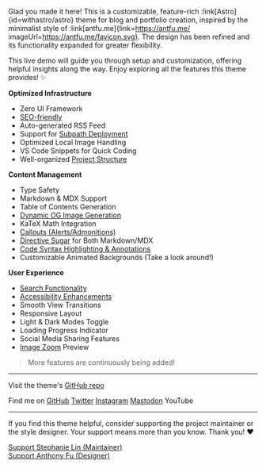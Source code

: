 Glad you made it here! This is a customizable, feature-rich :link[Astro]{id=withastro/astro} theme for blog and portfolio creation, inspired by the minimalist style of :link[antfu.me]{link=https://antfu.me/ imageUrl=https://antfu.me/favicon.svg}. The design has been refined and its functionality expanded for greater flexibility.

This live demo will guide you through setup and customization, offering helpful insights along the way. Enjoy exploring all the features this theme provides! ✨

**Optimized Infrastructure**

- Zero UI Framework
- [SEO-friendly](https://astro-antfustyle-theme.vercel.app/blog/faqs-and-known-issues/#about-seo-and-accessibility)
- Auto-generated RSS Feed
- Support for [Subpath Deployment](https://astro-antfustyle-theme.vercel.app/blog/basic-configuration/#configuring-site)
- Optimized Local Image Handling
- VS Code Snippets for Quick Coding
- Well-organized [Project Structure](https://astro-antfustyle-theme.vercel.app/blog/project-structure/)

**Content Management**

- Type Safety
- Markdown & MDX Support
- Table of Contents Generation
- [Dynamic OG Image Generation](https://astro-antfustyle-theme.vercel.app/blog/about-open-graph-images/)
- KaTeX Math Integration
- [Callouts (Alerts/Admonitions)](https://astro-antfustyle-theme.vercel.app/blog/markdown-mdx-extended-features/#callouts-alerts--admonitions)
- [Directive Sugar](https://astro-antfustyle-theme.vercel.app/blog/markdown-mdx-extended-features/#image-caption--link) for Both Markdown/MDX
- [Code Syntax Highlighting & Annotations](https://astro-antfustyle-theme.vercel.app/blog/markdown-mdx-extended-features/#fully-featured-code-blocks)
- Customizable Animated Backgrounds (Take a look around!)

**User Experience**

- [Search Functionality](https://astro-antfustyle-theme.vercel.app/blog/faqs-and-known-issues/#search-functionality)
- [Accessibility Enhancements](https://astro-antfustyle-theme.vercel.app/blog/faqs-and-known-issues/#about-seo-and-accessibility)
- Smooth View Transitions
- Responsive Layout
- Light & Dark Modes Toggle
- Loading Progress Indicator
- Social Media Sharing Features
- [Image Zoom](https://astro-antfustyle-theme.vercel.app/blog/faqs-and-known-issues/#image-zoom) Preview

> More features are continuously being added!

---

<p>
  Visit the theme's
  <a ml-1.5 inline-block op-75 hover:op-100 href="https://github.com/lin-stephanie/astro-antfustyle-theme" target="_blank" aria-label="AntfuStyle on GitHub (external link)">
    <span i-simple-icons-github></span>
    GitHub repo
  </a>
</p>

<p>
  Find me on
  <a ml-1.5 inline-block op-75 hover:op-100 href="https://github.com/lin-stephanie/" target="_blank"    aria-label="Find me on GitHub (external link)"><span i-simple-icons-github></span> GitHub</a>
  <a ml-1.5 inline-block op-75 hover:op-100 href="https://www.twitter.com/ste7lin" target="_blank" aria-label="Find me on Twitter (external link)"><span i-ri-twitter-x-fill></span> Twitter</a>
  <a ml-1.5 inline-block op-75 hover:op-100 href="https://www.instagram.com/ste7lin" target="_blank" aria-label="Find me on Instagram (external link)"><span i-simple-icons-instagram></span> Instagram</a>
  <a ml-1.5 inline-block op-75 hover:op-100 href="https://elk.zone/fairy.id/@ste7lin" target="_blank" aria-label="Find me on Mastodon (external link)"><span i-simple-icons-mastodon></span> Mastodon</a>
  <a ml-1.5 inline-block op-75 hover:op-100 target="_blank" aria-label="Find me on YouTube (external link)"><span i-simple-icons-youtube></span> YouTube</a>
</p>

---

If you find this theme helpful, consider supporting the project maintainer or the style designer. Your support means more than you know. Thank you! ❤️

<div class="flex flex-wrap gap-4">
  <a
    class="btn-rose inline-block"
    href="https://github.com/sponsors/lin-stephanie"
    target="_blank"
    aria-label="Support Stephanie Lin (external link)"
  >
    <div class="i-ph-heart-duotone transition-all ease-out duration-200"> </div>
    Support Stephanie Lin (Maintainer)
  </a>
  <a
    class="btn-yellow inline-block"
    href="https://github.com/sponsors/antfu"
    target="_blank"
    aria-label="Support Anthony Fu (external link)"
  >
    <div
      class="i-ph-lightning-duotone transition-all ease-out duration-200"
    ></div>
    Support Anthony Fu (Designer)
  </a>
</div>
